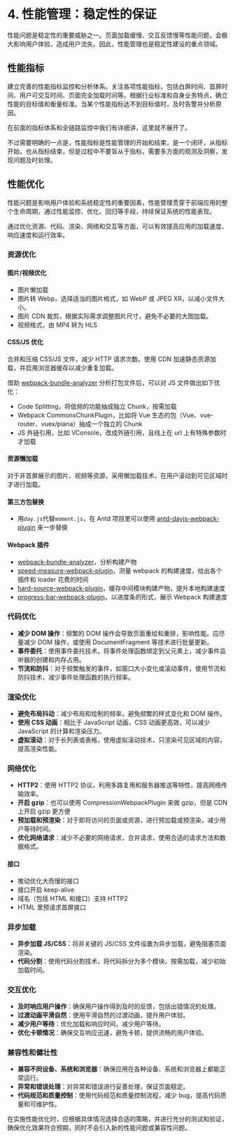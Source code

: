 # 4. 性能管理：稳定性的保证

性能问题是稳定性的重要威胁之一。页面加载缓慢、交互反馈慢等性能问题，会极大影响用户体验，造成用户流失。因此，性能管理也是稳定性建设的重点领域。

## 性能指标

建立完善的性能指标监控和分析体系。关注各项性能指标，包括白屏时间、首屏时间、用户可交互时间、页面完全加载时间等。根据行业标准和自身业务特点，确立性能的目标值和衡量标准。当某个性能指标达不到目标值时，及时告警并分析原因。

在前面的指标体系和全链路监控中我们有详细讲，这里就不展开了。

不过需要明确的一点是，性能指标是性能管理的开始和结束，是一个闭环，从指标开始，也从指标结束，但是过程中不要盲从于指标，需要多方面的观测及洞察，发现问题及时处理。

## 性能优化

性能问题是影响用户体验和系统稳定性的重要因素，性能管理贯穿于前端应用的整个生命周期，通过性能监控、优化、回归等手段，持续保证系统的性能表现。

通过优化资源、代码、渲染、网络和交互等方面，可以有效提高应用的加载速度、响应速度和运行效率。

### 资源优化

#### 图片/视频优化

- 图片懒加载
- 图片转 Webp，选择适当的图片格式，如 WebP 或 JPEG XR，以减小文件大小。
- 图片 CDN 裁剪，根据实际需求调整图片尺寸，避免不必要的大图加载。
- 视频格式，由 MP4 转为 HLS

#### CSS/JS 优化

合并和压缩 CSS/JS 文件，减少 HTTP 请求次数。使用 CDN 加速静态资源加载，并启用浏览器缓存以减少重复加载。

借助 [webpack-bundle-analyzer](https://github.com/webpack-contrib/webpack-bundle-analyzer) 分析打包文件后，可以对 JS 文件做出如下优化：

- Code Splitting，将低频的功能抽成独立 Chunk，按需加载
- Webpack CommonsChunkPlugin，比如将 Vue 生态的包（Vue、vue-router、vuex/piana）抽成一个独立的 Chunk
- JS 外链引用，比如 VConsole，改成外链引用，且线上在 url 上有特殊参数时才加载

#### 资源懒加载

对于非首屏展示的图片、视频等资源，采用懒加载技术，在用户滚动到可见区域时才进行加载。

#### 第三方包替换

- 用`day.js`代替`moment.js`，在 Antd 项目里可以使用 [antd-dayjs-webpack-plugin](https://github.com/ant-design/antd-dayjs-webpack-plugin) 来一步替换

#### Webpack 插件

- [webpack-bundle-analyzer](https://github.com/webpack-contrib/webpack-bundle-analyzer)，分析构建产物
- [speed-measure-webpack-plugin](https://github.com/stephencookdev/speed-measure-webpack-plugin)，测量 webpack 的构建速度，给出各个插件和 loader 花费的时间
- [hard-source-webpack-plugin](https://github.com/mzgoddard/hard-source-webpack-plugin)，缓存中间模块构建产物，提升本地构建速度
- [progress-bar-webpack-plugin](https://github.com/clessg/progress-bar-webpack-plugin)，以进度条的形式，展示 Webpack 构建速度

### 代码优化

- **减少 DOM 操作**：频繁的 DOM 操作会导致页面重绘和重排，影响性能。应尽量减少 DOM 操作，或使用 DocumentFragment 等技术进行批量更新。
- **事件委托**：使用事件委托技术，将事件处理函数绑定到父元素上，减少事件监听器的创建和内存占用。
- **节流和防抖**：对于频繁触发的事件，如窗口大小变化或滚动事件，使用节流和防抖技术，减少事件处理函数的执行频率。

### 渲染优化

- **避免布局抖动**：减少布局和绘制的频率，避免频繁的样式变化和 DOM 操作。
- **使用 CSS 动画**：相比于 JavaScript 动画，CSS 动画更高效，可以减少 JavaScript 的计算和渲染压力。
- **虚拟滚动**：对于长列表或表格，使用虚拟滚动技术，只渲染可见区域的内容，提高渲染性能。

### 网络优化

- **HTTP2**：使用 HTTP2 协议，利用多路复用和服务器推送等特性，提高网络传输效率。
- **开启 gzip**：也可以使用 CompressionWebpackPlugin 来做 gzip，但是 CDN 上开启 gzip 更方便
- **预加载和预渲染**：对于即将访问的页面或资源，进行预加载或预渲染，减少用户等待时间。
- **优化网络请求**：减少不必要的网络请求，合并请求，使用合适的请求方法和数据格式。

#### 接口

- 推动优化大而慢的接口
- 接口开启 keep-alive
- 域名（包括 HTML 和接口）支持 HTTP2
- HTML 里预请求首屏接口

### 异步加载

- **异步加载 JS/CSS**：将非关键的 JS/CSS 文件设置为异步加载，避免阻塞页面渲染。
- **代码分割**：使用代码分割技术，将代码拆分为多个模块，按需加载，减少初始加载时间。

### 交互优化

- **及时响应用户操作**：确保用户操作得到及时的反馈，包括出错情况的处理。
- **过渡动画平滑自然**：使用平滑自然的过渡动画，提升用户体验。
- **减少用户等待**：优化加载和响应时间，减少用户等待。
- **优化卡顿情况**：确保交互响应迅速，避免卡顿，提供流畅的用户体验。

### 兼容性和健壮性

- **兼容不同设备、系统和浏览器**：确保应用在各种设备、系统和浏览器上都能正常运行。
- **异常和错误处理**：对异常和错误进行妥善处理，保证页面稳定。
- **代码规范和质量控制**：使用代码规范和质量控制流程，减少 bug，提高代码质量和可维护性。

在实施性能优化时，应根据具体情况选择合适的策略，并进行充分的测试和验证，确保优化效果符合预期，同时不会引入新的性能问题或兼容性问题。

